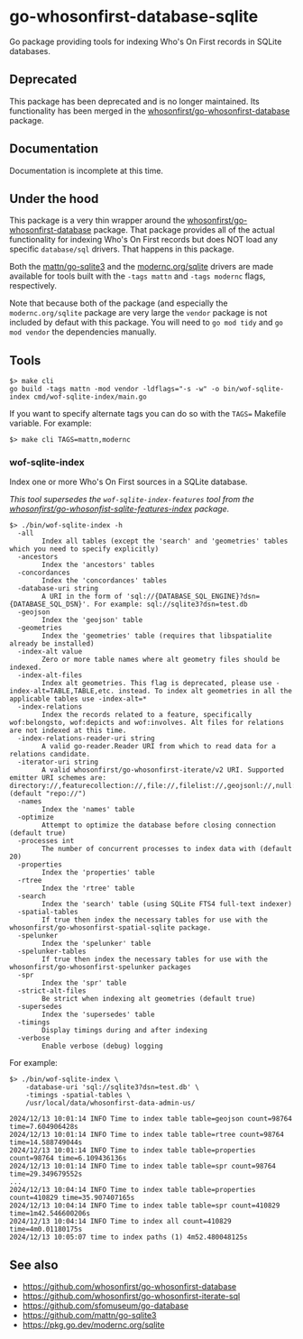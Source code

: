 # go-whosonfirst-database-sqlite

Go package providing tools for indexing Who's On First records in SQLite databases.

## Deprecated

This package has been deprecated and is no longer maintained. Its functionality has been merged in the [whosonfirst/go-whosonfirst-database](https://github.com/whosonfirst/go-whosonfirst-database/) package.

## Documentation

Documentation is incomplete at this time.

## Under the hood

This package is a very thin wrapper around the [whosonfirst/go-whosonfirst-database](https://github.com/whosonfirst/go-whosonfirst-database) package. That package provides all of the actual functionality for indexing Who's On First records but does NOT load any specific `database/sql` drivers. That happens in this package.

Both the [mattn/go-sqlite3](https://github.com/mattn/go-sqlite3) and the [modernc.org/sqlite](https://pkg.go.dev/modernc.org/sqlite) drivers are made available for tools built with the `-tags mattn` and `-tags modernc` flags, respectively.

Note that because both of the package (and especially the `modernc.org/sqlite` package are very large the `vendor` package is not included by defaut with this package. You will need to `go mod tidy` and `go mod vendor` the dependencies manually.

## Tools

```
$> make cli
go build -tags mattn -mod vendor -ldflags="-s -w" -o bin/wof-sqlite-index cmd/wof-sqlite-index/main.go
```

If you want to specify alternate tags you can do so with the `TAGS=` Makefile variable. For example:

```
$> make cli TAGS=mattn,modernc
```

### wof-sqlite-index

Index one or more Who's On First sources in a SQLite database.

_This tool supersedes the `wof-sqlite-index-features` tool from the [whosonfirst/go-whosonfist-sqlite-features-index](https://github.com/whosonfirst/go-whosonfirst-sqlite-features-index) package._

```
$> ./bin/wof-sqlite-index -h
  -all
    	Index all tables (except the 'search' and 'geometries' tables which you need to specify explicitly)
  -ancestors
    	Index the 'ancestors' tables
  -concordances
    	Index the 'concordances' tables
  -database-uri string
    	A URI in the form of 'sql://{DATABASE_SQL_ENGINE}?dsn={DATABASE_SQL_DSN}'. For example: sql://sqlite3?dsn=test.db
  -geojson
    	Index the 'geojson' table
  -geometries
    	Index the 'geometries' table (requires that libspatialite already be installed)
  -index-alt value
    	Zero or more table names where alt geometry files should be indexed.
  -index-alt-files
    	Index alt geometries. This flag is deprecated, please use -index-alt=TABLE,TABLE,etc. instead. To index alt geometries in all the applicable tables use -index-alt=*
  -index-relations
    	Index the records related to a feature, specifically wof:belongsto, wof:depicts and wof:involves. Alt files for relations are not indexed at this time.
  -index-relations-reader-uri string
    	A valid go-reader.Reader URI from which to read data for a relations candidate.
  -iterator-uri string
    	A valid whosonfirst/go-whosonfirst-iterate/v2 URI. Supported emitter URI schemes are: directory://,featurecollection://,file://,filelist://,geojsonl://,null://,repo:// (default "repo://")
  -names
    	Index the 'names' table
  -optimize
    	Attempt to optimize the database before closing connection (default true)
  -processes int
    	The number of concurrent processes to index data with (default 20)
  -properties
    	Index the 'properties' table
  -rtree
    	Index the 'rtree' table
  -search
    	Index the 'search' table (using SQLite FTS4 full-text indexer)
  -spatial-tables
    	If true then index the necessary tables for use with the whosonfirst/go-whosonfirst-spatial-sqlite package.
  -spelunker
    	Index the 'spelunker' table
  -spelunker-tables
    	If true then index the necessary tables for use with the whosonfirst/go-whosonfirst-spelunker packages
  -spr
    	Index the 'spr' table
  -strict-alt-files
    	Be strict when indexing alt geometries (default true)
  -supersedes
    	Index the 'supersedes' table
  -timings
    	Display timings during and after indexing
  -verbose
    	Enable verbose (debug) logging
```

For example:

```
$> ./bin/wof-sqlite-index \
	-database-uri 'sql://sqlite3?dsn=test.db' \
	-timings -spatial-tables \
	/usr/local/data/whosonfirst-data-admin-us/
	
2024/12/13 10:01:14 INFO Time to index table table=geojson count=98764 time=7.604906428s
2024/12/13 10:01:14 INFO Time to index table table=rtree count=98764 time=14.588749044s
2024/12/13 10:01:14 INFO Time to index table table=properties count=98764 time=6.109436136s
2024/12/13 10:01:14 INFO Time to index table table=spr count=98764 time=29.349679552s
...
2024/12/13 10:04:14 INFO Time to index table table=properties count=410829 time=35.907407165s
2024/12/13 10:04:14 INFO Time to index table table=spr count=410829 time=1m42.546600206s
2024/12/13 10:04:14 INFO Time to index all count=410829 time=4m0.01180175s
2024/12/13 10:05:07 time to index paths (1) 4m52.480048125s
```

## See also

* https://github.com/whosonfirst/go-whosonfirst-database
* https://github.com/whosonfirst/go-whosonfirst-iterate-sql
* https://github.com/sfomuseum/go-database
* https://github.com/mattn/go-sqlite3
* https://pkg.go.dev/modernc.org/sqlite